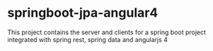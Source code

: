 # springboot-jpa-angular4
This project contains the server and clients for a spring boot project integrated with spring rest, spring data and angularjs 4
